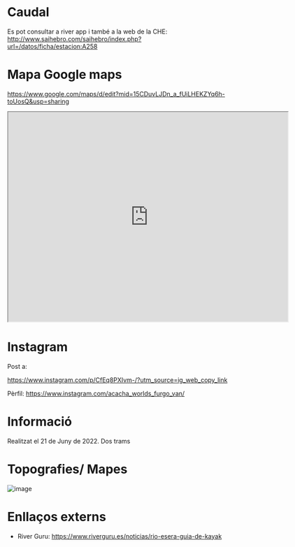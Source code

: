 
# Caudal

Es pot consultar a river app i també a la web de la CHE: http://www.saihebro.com/saihebro/index.php?url=/datos/ficha/estacion:A258

# Mapa Google maps

https://www.google.com/maps/d/edit?mid=15CDuvLJDn_a_fUiLHEKZYq6h-toUosQ&usp=sharing

<iframe src="https://www.google.com/maps/d/embed?mid=15CDuvLJDn_a_fUiLHEKZYq6h-toUosQ&hl=ca&ehbc=2E312F" width="640" height="480"></iframe>

# Instagram

Post a:

https://www.instagram.com/p/CfEq8PXIvm-/?utm_source=ig_web_copy_link

Pèrfil: https://www.instagram.com/acacha_worlds_furgo_van/

# Informació

Realitzat el 21 de Juny de 2022. Dos trams 

# Topografies/ Mapes

![image](https://user-images.githubusercontent.com/4015406/175016309-d30c20ab-afa3-4bfb-b16d-9ebf87b8d3a1.png)

# Enllaços externs 

- River Guru: https://www.riverguru.es/noticias/rio-esera-guia-de-kayak
